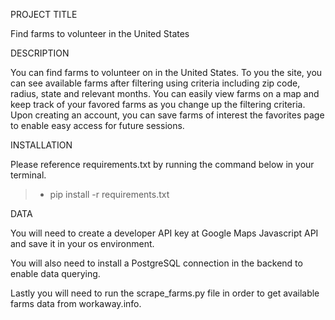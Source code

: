 PROJECT TITLE

Find farms to volunteer in the United States

DESCRIPTION

You can find farms to volunteer on in the United States. To you the site, you can see available farms after filtering using criteria including zip code, radius, state and relevant months. You can easily view farms on a map and keep track of your favored farms as you change up the filtering criteria. Upon creating  an account, you can save farms of interest the favorites page to enable easy access for future sessions.

INSTALLATION

Please reference requirements.txt by running the command below in your terminal.

> - pip install -r requirements.txt


DATA

You will need to create a developer API key at Google Maps Javascript API and save it in your os environment.

You will also need to install a PostgreSQL connection in the backend to enable data querying.

Lastly you will need to run the scrape_farms.py file in order to get available farms data from workaway.info.

